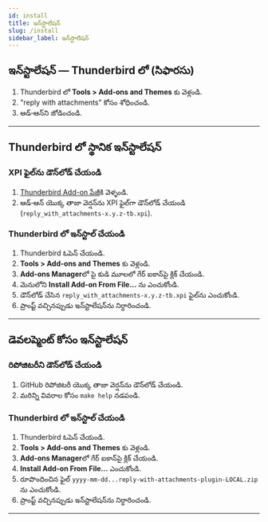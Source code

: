 ```yaml
---
id: install
title: ఇన్‌స్టాలేషన్
slug: /install
sidebar_label: ఇన్‌స్టాలేషన్
---
```


## ఇన్‌స్టాలేషన్ — Thunderbird లో (సిఫారసు)

1. Thunderbird లో **Tools > Add-ons and Themes** కు వెళ్లండి.
2. "reply with attachments" కోసం శోధించండి.
3. ఆడ్‑ఆన్‌ని జోడించండి.

---

## Thunderbird లో స్థానిక ఇన్‌స్టాలేషన్

### XPI ఫైల్‌ను డౌన్‌లోడ్ చేయండి

1. [Thunderbird Add-on పేజీ](https://addons.thunderbird.net/en-US/thunderbird/search/?q=reply%20with%20attachments)కి వెళ్ళండి.
2. ఆడ్‑ఆన్ యొక్క తాజా వెర్షన్‌ను XPI ఫైల్‌గా డౌన్‌లోడ్ చేయండి (`reply_with_attachments-x.y.z-tb.xpi`).

### Thunderbird లో ఇన్‌స్టాల్ చేయండి

1. Thunderbird ఓపెన్ చేయండి.
2. **Tools > Add-ons and Themes** కు వెళ్లండి.
3. **Add-ons Manager**లో పై కుడి మూలలో గేర్ ఐకాన్‌పై క్లిక్ చేయండి.
4. మెనులోని **Install Add-on From File…** ను ఎంచుకోండి.
5. డౌన్‌లోడ్ చేసిన `reply_with_attachments-x.y.z-tb.xpi` ఫైల్‌ను ఎంచుకోండి.
6. ప్రాంప్ట్ వచ్చినప్పుడు ఇన్‌స్టాలేషన్‌ను నిర్ధారించండి.

---

## డెవలప్మెంట్ కోసం ఇన్‌స్టాలేషన్

### రిపోజిటరీని డౌన్‌లోడ్ చేయండి

1. GitHub రిపోజిటరీ యొక్క తాజా వెర్షన్‌ను డౌన్‌లోడ్ చేయండి.
2. మరిన్ని వివరాల కోసం `make help` నడపండి.

### Thunderbird లో ఇన్‌స్టాల్ చేయండి

1. Thunderbird ఓపెన్ చేయండి.
2. **Tools > Add-ons and Themes** కు వెళ్లండి.
3. **Add-ons Manager**లో గేర్ ఐకాన్‌పై క్లిక్ చేయండి.
4. **Install Add-on From File…** ఎంచుకోండి.
5. రూపొందించిన ఫైల్ `yyyy-mm-dd...reply-with-attachments-plugin-LOCAL.zip` ను ఎంచుకోండి.
6. ప్రాంప్ట్ వచ్చినప్పుడు ఇన్‌స్టాలేషన్‌ను నిర్ధారించండి.

---
